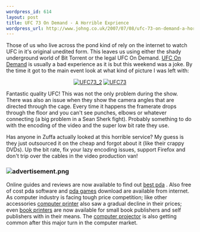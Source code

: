 ```yaml
--- 
wordpress_id: 614
layout: post
title: UFC 73 On Demand - A Horrible Exprience
wordpress_url: http://www.johng.co.uk/2007/07/08/ufc-73-on-demand-a-horrible-exprience/
---
```

Those of us who live across the pond kind of rely on the internet to watch UFC in it's original unedited form. This leaves us using either the shady underground world of Bit Torrent or the legal UFC On Demand. <a href="http://video.ufc.com/">UFC On Demand</a> is usually a bad experience as it is but this weekend was a joke. By the time it got to the main event look at what kind of picture I was left with:
<p align="center"><a href="http://www.johng.co.uk/wp-content/uploads/2007/07/ufc73_3.png" title="UFC73_2"><img src="http://www.johng.co.uk/wp-content/uploads/2007/07/ufc73_3.thumbnail.png" alt="UFC73_2" /></a> <a href="http://www.johng.co.uk/wp-content/uploads/2007/07/ufc73_1.png" title="UFC73"><img src="http://www.johng.co.uk/wp-content/uploads/2007/07/ufc73_1.thumbnail.png" alt="UFC73" /></a></p>
Fantastic quality UFC! This was not the only problem during the show. There was also an issue when they show the camera angles that are directed through the cage. Every time it happens the framerate drops through the floor and you can't see punches, elbows or whatever connecting (a big problem in a Sean Sherk fight). Probably something to do with the encoding of the video and the super low bit rate they use.

Has anyone in Zuffa actually looked at this horrible service? My guess is they just outsourced it on the cheap and forgot about it (like their crappy DVDs). Up the bit rate, fix your lazy encoding issues, support Firefox and don't trip over the cables in the video production van!
<h3><img src="http://www.johng.co.uk/wp-content/uploads/2007/11/advertisement.png" alt="advertisement.png" /></h3>
Online guides and reviews are now available to find out <a href="http://www.pdassistant.com/PDA-Brands/">best pda</a> . Also free of cost pda software and <a href="http://www.pdaclever.com/Games.html">pda games</a> download are available from internet. As computer industry is facing tough price competition; like other accessories <a href="http://www.getyourprinter.com">computer printer</a> also saw a gradual decline in their prices; even <a href="http://www.no1printer.com/Printer-Types/Book-Printer.html">book printers</a> are now available for small book publishers and self publishers with in their means. The <a href="http://www.oneprojector.com">computer projector</a> is also getting common after this major turn in the computer market.
